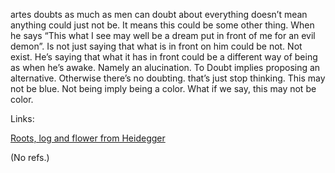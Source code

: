 artes doubts as much as men can doubt about everything doesn’t mean anything could just not be. It means this could be some other thing. 
When he says “This what I see may well be a dream put in front of me for an evil demon”. Is not just saying that what is in front on him could be not. Not exist. He’s saying that what it has in front could be a different way of being as when he’s awake. Namely an alucination. To Doubt implies proposing an alternative. Otherwise there’s no doubting. that’s just stop thinking. 
This may not be blue. Not being imply being a color. What if we say, this may not be color. 

Links:

[Roots, log and flower from Heidegger](roots_log_and_flower_from_heidergger.md)

(No refs.)